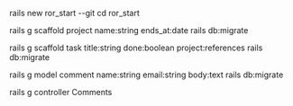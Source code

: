 rails new ror_start --git
cd ror_start

rails g scaffold project name:string ends_at:date
rails db:migrate

rails g scaffold task title:string done:boolean project:references
rails db:migrate

rails g model comment name:string email:string body:text
rails db:migrate

rails g controller Comments
